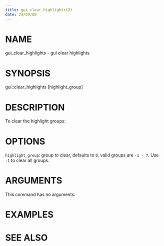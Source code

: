 ```yaml
---
title: gui_clear_highlights(2)
date: 24/09/08
---
```


# NAME

gui_clear_highlights - gui clear highlights

# SYNOPSIS

gui::clear_highlights
    [highlight_group]


# DESCRIPTION

To clear the highlight groups:

# OPTIONS

`highlight_group`:  group to clear, defaults to ``0``, valid groups are ``-1 - 7``. Use ``-1`` to clear all groups.

# ARGUMENTS

This command has no arguments.

# EXAMPLES

# SEE ALSO
